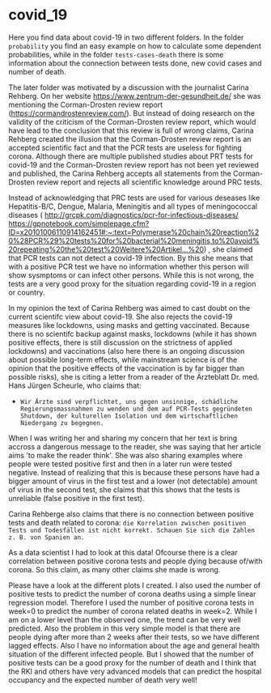 # covid_19
Here you find data about covid-19 in two different folders. In the folder `probability` you find an easy example on how to calculate some dependent probabilities, 
while in the folder `tests-cases-death` there is some information about the connection between tests done, new covid cases and number of death. 

The later folder was motivated by a discussion with the journalist Carina Rehberg. On her website https://www.zentrum-der-gesundheit.de/ she was mentioning the Corman-Drosten review report
(https://cormandrostenreview.com/).
But instead of doing research on the validity of the criticism of the Corman-Drosten review report, which would have lead to the conclusion that this review is full of wrong claims,
Carina Rehberg created the illusion that the Corman-Drosten review report is an accepted scientific fact and that the PCR tests are useless for fighting corona. 
Although there are multiple published studies about PRT tests for covid-19 and the Corman-Drosten review report has not been yet reviewed and published, the Carina Rehberg 
accepts all statements from the Corman-Drosten review report and rejects all scientific knowledge around PRC tests. 

Instead of acknowledging that PRC tests are used for various deseases like Hepatitis-B/C, Dengue, Malaria, Meningitis and all types of meningococcal diseases (
http://grcpk.com/diagnostics/pcr-for-infectious-diseases/
https://gpnotebook.com/simplepage.cfm?ID=x20101006110914162451#:~:text=Polymerase%20chain%20reaction%20%28PCR%29%20tests%20for%20bacterial%20meningitis,to%20avoid%20repeating%20the%20test%20Weitere%20Artikel...%20)
, she claimed that PCR tests can not detect a covid-19 infection. By this she means that with a positive PCR test we have no information whether this person will show sysmptoms
or can infect other persons. While this is not wrong, the tests are a very good proxy for the situation regarding covid-19 in a region or country. 

In my opinion the text of Carina Rehberg was aimed to cast doubt on the current scientifc view about covid-19. She also rejects the covid-19 measures like lockdowns,
using masks and getting vaccinated. Because there is no scientifc backup against masks, lockdowns (while it has shown positive effects, there is still discussion on the strictness of
applied lockdowns) and vaccinations (also here there is an ongoing discussion about possible long-term effects, while mainstream science is of the opinion that the positive effects
of the vaccination is by far bigger than possible risks), she is citing a letter from a reader of the Ärzteblatt Dr. med. Hans Jürgen Scheurle, who claims that:
- `Wir Ärzte sind verpflichtet, uns gegen unsinnige, schädliche Regierungsmassnahmen zu wenden und dem auf PCR-Tests gegründeten Shutdown, der kulturellen Isolation und dem wirtschaftlichen Niedergang zu begegnen.`

When I was writing her and sharing my concern that her text is bring accross a dangerous message to the reader, she was saying that her article aims 'to make the reader think'.
She was also sharing examples where people were tested positive first and then in a later run were tested negative. Instead of realizing that this is because these persons have had
a bigger amount of virus in the first test and a lower (not detectable) amount of virus in the second test, she claims that this shows that the tests is unreliable (false positive
in the first test). 

Carina Rehberge also claims that there is no connection between positive tests and death related to corona:
`die Korrelation zwischen positiven Tests und Todesfällen ist nicht korrekt. Schauen Sie sich die Zahlen z. B. von Spanien an.`

As a data scientist I had to look at this data! Ofcourse there is a clear correlation between positive corona tests and people dying because of/with corona. So this claim, as many other
claims she made is wrong. 

Please have a look at the different plots I created. I also used the number of positive tests to predict the number of corona deaths using a simple linear regression model.
Therefore I used the number of positive corona tests in week=0 to predict the number of corona related deaths in week=2. While I am on a lower level than the observed one,
the trend can be very well predicted. Also the problem in this very simple model is that there are people dying after more than 2 weeks after their tests, so we have 
different lagged effects. Also I have no information about the age and general health situation of the different infected people.
But I showed that the number of positive tests can be a good proxy for the number of death and I think that the RKI and others have very advanced models that can predict the
hospital occupancy and the expected number of death very well!



 

